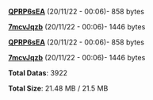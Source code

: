 [**QPRP6sEA**](/data/QPRP6sEA.txt) (20/11/22 - 00:06)- 858 bytes

[**7mcvJqzb**](/data/7mcvJqzb.txt) (20/11/22 - 00:06)- 1446 bytes

[**QPRP6sEA**](/data/QPRP6sEA.txt) (20/11/22 - 00:06)- 858 bytes

[**7mcvJqzb**](/data/7mcvJqzb.txt) (20/11/22 - 00:06)- 1446 bytes

**Total Datas**: 3922

**Total Size**: 21.48 MB / 21.5 MB